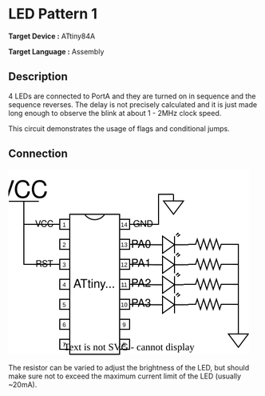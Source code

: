 # LED Pattern 1
**Target Device :** ATtiny84A

**Target Language :** Assembly

## Description
4 LEDs are connected to PortA and they are turned on in sequence and the sequence reverses. The delay is not precisely calculated and it is just made long enough to observe the blink at about 1 - 2MHz clock speed.

This circuit demonstrates the usage of flags and conditional jumps.

## Connection
![Circuit Diagram](circuit_diagram.svg)

The resistor can be varied to adjust the brightness of the LED, but should make sure not to exceed the maximum current limit of the LED (usually ~20mA).
